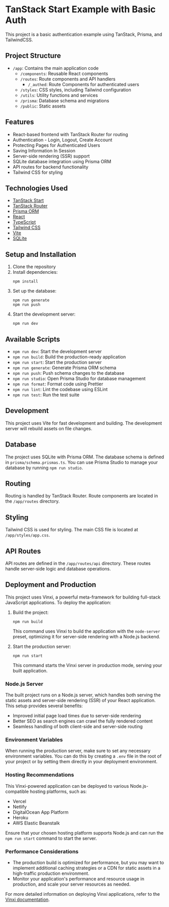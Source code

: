 # TanStack Start Example with Basic Auth

This project is a basic authentication example using TanStack, Prisma, and TailwindCSS.

## Project Structure


- `/app`: Contains the main application code
   - `/components`: Reusable React components
   - `/routes`: Route components and API handlers
      - `/_authed`: Route Components for authenticated users
   - `/styles`: CSS styles, including Tailwind configuration
   - `/utils`: Utility functions and services
   - `/prisma`: Database schema and migrations
   - `/public`: Static assets


## Features

- React-based frontend with TanStack Router for routing
- Authentication - Login, Logout, Create Account
- Protecting Pages for Authenticated Users
- Saving Information In Session
- Server-side rendering (SSR) support
- SQLite database integration using Prisma ORM
- API routes for backend functionality
- Tailwind CSS for styling

## Technologies Used

- [TanStack Start](https://tanstack.com/start)
- [TanStack Router](https://tanstack.com/router)
- [Prisma ORM](https://www.prisma.io/)
- [React](https://reactjs.org/)
- [TypeScript](https://www.typescriptlang.org/)
- [Tailwind CSS](https://tailwindcss.com/)
- [Vite](https://vitejs.dev/)
- [SQLite](https://www.sqlite.org/)


## Setup and Installation

1. Clone the repository
2. Install dependencies:
   ```
   npm install
   ```
3. Set up the database:
   ```
   npm run generate
   npm run push
   ```
4. Start the development server:
   ```
   npm run dev
   ```

## Available Scripts

- `npm run dev`: Start the development server
- `npm run build`: Build the production-ready application
- `npm run start`: Start the production server
- `npm run generate`: Generate Prisma ORM schema
- `npm run push`: Push schema changes to the database
- `npm run studio`: Open Prisma Studio for database management
- `npm run format`: Format code using Prettier
- `npm run lint`: Lint the codebase using ESLint
- `npm run test`: Run the test suite

## Development

This project uses Vite for fast development and building. The development server will rebuild assets
on file changes.

## Database

The project uses SQLite with Prisma ORM. The database schema is defined in `prisma/schema.prismas.ts`. You
can use Prisma Studio to manage your database by running `npm run studio`.

## Routing

Routing is handled by TanStack Router. Route components are located in the `/app/routes` directory.

## Styling

Tailwind CSS is used for styling. The main CSS file is located at `/app/styles/app.css`.

## API Routes

API routes are defined in the `/app/routes/api` directory. These routes handle server-side logic and
database operations.

## Deployment and Production

This project uses Vinxi, a powerful meta-framework for building full-stack JavaScript applications.
To deploy the application:

1. Build the project:

   ```
   npm run build
   ```

   This command uses Vinxi to build the application with the `node-server` preset, optimizing it for
   server-side rendering with a Node.js backend.

2. Start the production server:
   ```
   npm run start
   ```
   This command starts the Vinxi server in production mode, serving your built application.

### Node.js Server

The built project runs on a Node.js server, which handles both serving the static assets and
server-side rendering (SSR) of your React application. This setup provides several benefits:

- Improved initial page load times due to server-side rendering
- Better SEO as search engines can crawl the fully rendered content
- Seamless handling of both client-side and server-side routing

### Environment Variables

When running the production server, make sure to set any necessary environment variables. You can do
this by creating a `.env` file in the root of your project or by setting them directly in your
deployment environment.

### Hosting Recommendations

This Vinxi-powered application can be deployed to various Node.js-compatible hosting platforms, such
as:

- Vercel
- Netlify
- DigitalOcean App Platform
- Heroku
- AWS Elastic Beanstalk

Ensure that your chosen hosting platform supports Node.js and can run the `npm run start` command to
start the server.

### Performance Considerations

- The production build is optimized for performance, but you may want to implement additional
  caching strategies or a CDN for static assets in a high-traffic production environment.
- Monitor your application's performance and resource usage in production, and scale your server
  resources as needed.

For more detailed information on deploying Vinxi applications, refer to the
[Vinxi documentation](https://vinxi.vercel.app/guide/deployment).
